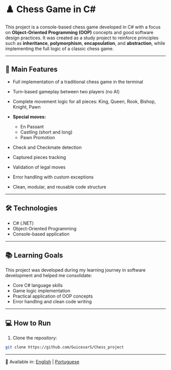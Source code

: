 # ♟️ Chess Game in C#

This project is a console-based chess game developed in C# with a focus on **Object-Oriented Programming (OOP)** concepts and good software design practices. It was created as a study project to reinforce principles such as **inheritance**, **polymorphism**, **encapsulation**, and **abstraction**, while implementing the full logic of a classic chess game.

---

## 🚀 Main Features

- Full implementation of a traditional chess game in the terminal  
- Turn-based gameplay between two players (no AI)  
- Complete movement logic for all pieces: King, Queen, Rook, Bishop, Knight, Pawn

- **Special moves:**
  - En Passant
  - Castling (short and long)
  - Pawn Promotion

- Check and Checkmate detection  
- Captured pieces tracking  
- Validation of legal moves  
- Error handling with custom exceptions  
- Clean, modular, and reusable code structure

---

## 🛠️ Technologies

- C# (.NET)  
- Object-Oriented Programming  
- Console-based application

---

## 📚 Learning Goals

This project was developed during my learning journey in software development and helped me consolidate:

- Core C# language skills  
- Game logic implementation  
- Practical application of OOP concepts  
- Error handling and clean code writing

---

## 💻 How to Run

1. Clone the repository:
```bash
git clone https://github.com/GuicesarS/Chess_project
````
---
📄 Available in: [English](README.md) | [Portuguese](README.pt.md)
